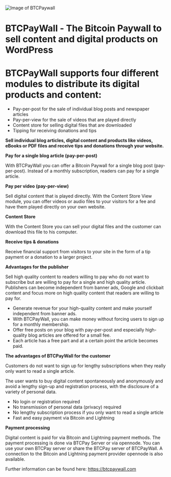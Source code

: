 ![Image of BTCPaywall](https://btcpaywall.com/wp-content/uploads/2021/12/btcpaywall_logo669x182.png)

# BTCPayWall - The Bitcoin Paywall to sell content and digital products on WordPress

# BTCPayWall supports four different modules to distribute its digital products and content:
- Pay-per-post for the sale of individual blog posts and newspaper articles
- Pay-per-view for the sale of videos that are played directly
- Content store for selling digital files that are downloaded
- Tipping for receiving donations and tips

**Sell individual blog articles, digital content and products like videos, eBooks or PDF files and receive tips and donations through your website.**

**Pay for a single blog article (pay-per-post)**

With BTCPayWall you can offer a Bitcoin Paywall for a single blog post (pay-per-post). Instead of a monthly subscription, readers can pay for a single article.

**Pay per video (pay-per-view)**

Sell digital content that is played directly. With the Content Store View module, you can offer videos or audio files to your visitors for a fee and have them played directly on your own website.

**Content Store**

With the Content Store you can sell your digital files and the customer can download this file to his computer.

**Receive tips & donations**

Receive financial support from visitors to your site in the form of a tip payment or a donation to a larger project.

**Advantages for the publisher**

Sell high quality content to readers willing to pay who do not want to subscribe but are willing to pay for a single and high quality article.
Publishers can become independent from banner ads, Google and clickbait content and focus more on high quality content that readers are willing to pay for.

- Generate revenue for your high-quality content and make yourself independent from banner ads.
- With BTCPayWall, you can make money without forcing users to sign up for a monthly membership.
- Offer free posts on your blog with pay-per-post and especially high-quality blog articles are offered for a small fee.
- Each article has a free part and at a certain point the article becomes paid.

**The advantages of BTCPayWall for the customer**

Customers do not want to sign up for lengthy subscriptions when they really only want to read a single article.

The user wants to buy digital content spontaneously and anonymously and avoid a lengthy sign-up and registration process, with the disclosure of a variety of personal data.

- No login or registration required
- No transmission of personal data (privacy) required
- No lengthy subscription process if you only want to read a single article
- Fast and easy payment via Bitcoin and Lightning

**Payment processing**

Digital content is paid for via Bitcoin and Lightning payment methods.
The payment processing is done via BTCPay Server or via opennode.
You can use your own BTCPay server or share the BTCPay server of BTCPayWall.
A connection to the Bitcoin and Lightning payment provider opennode is also available.

Further information can be found here: https://btcpaywall.com
